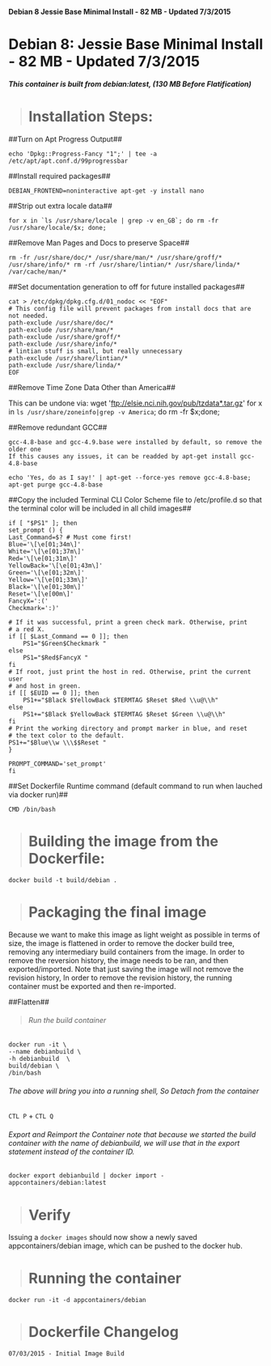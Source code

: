 **Debian 8 Jessie Base Minimal Install - 82 MB - Updated 7/3/2015**

# Debian 8: Jessie Base Minimal Install - 82 MB - Updated 7/3/2015

***This container is built from debian:latest, (130 MB Before Flatification)***

># Installation Steps:

##Turn on Apt Progress Output##
   
   `echo 'Dpkg::Progress-Fancy "1";' | tee -a /etc/apt/apt.conf.d/99progressbar`

##Install required packages##

   `DEBIAN_FRONTEND=noninteractive apt-get -y install nano`


##Strip out extra locale data##

    for x in `ls /usr/share/locale | grep -v en_GB`; do rm -fr /usr/share/locale/$x; done;


##Remove Man Pages and Docs to preserve Space##

   `rm -fr /usr/share/doc/* /usr/share/man/* /usr/share/groff/* /usr/share/info/*
    rm -rf /usr/share/lintian/* /usr/share/linda/* /var/cache/man/*`


##Set documentation generation to off for future installed packages##
       
    cat > /etc/dpkg/dpkg.cfg.d/01_nodoc << "EOF"
    # This config file will prevent packages from install docs that are not needed.
    path-exclude /usr/share/doc/*
    path-exclude /usr/share/man/*
    path-exclude /usr/share/groff/*
    path-exclude /usr/share/info/*
    # lintian stuff is small, but really unnecessary
    path-exclude /usr/share/lintian/*
    path-exclude /usr/share/linda/*
    EOF

##Remove Time Zone Data Other than America##

   This can be undone via: wget 'ftp://elsie.nci.nih.gov/pub/tzdata*.tar.gz'
   for x in `ls /usr/share/zoneinfo|grep -v America`; do rm -fr $x;done;

##Remove redundant GCC##

    gcc-4.8-base and gcc-4.9.base were installed by default, so remove the older one
    If this causes any issues, it can be readded by apt-get install gcc-4.8-base
    
   `echo 'Yes, do as I say!' | apt-get --force-yes remove gcc-4.8-base;
    apt-get purge gcc-4.8-base`


##Copy the included Terminal CLI Color Scheme file to /etc/profile.d so that the terminal color will be included in all child images##

    if [ "$PS1" ]; then
    set_prompt () {
    Last_Command=$? # Must come first!
    Blue='\[\e[01;34m\]'
    White='\[\e[01;37m\]'
    Red='\[\e[01;31m\]'
    YellowBack='\[\e[01;43m\]'
    Green='\[\e[01;32m\]'
    Yellow='\[\e[01;33m\]'
    Black='\[\e[01;30m\]'
    Reset='\[\e[00m\]'
    FancyX=':('
    Checkmark=':)'

    # If it was successful, print a green check mark. Otherwise, print
    # a red X.
    if [[ $Last_Command == 0 ]]; then
        PS1="$Green$Checkmark "
    else
        PS1="$Red$FancyX "
    fi
    # If root, just print the host in red. Otherwise, print the current user
    # and host in green.
    if [[ $EUID == 0 ]]; then
        PS1+="$Black $YellowBack $TERMTAG $Reset $Red \\u@\\h"
    else
        PS1+="$Black $YellowBack $TERMTAG $Reset $Green \\u@\\h"
    fi
    # Print the working directory and prompt marker in blue, and reset
    # the text color to the default.
    PS1+="$Blue\\w \\\$$Reset "
    }
    
    PROMPT_COMMAND='set_prompt'
    fi

##Set Dockerfile Runtime command (default command to run when lauched via docker run)##
    
    CMD /bin/bash

># Building the image from the Dockerfile:
    
   `docker build -t build/debian .`


># Packaging the final image

Because we want to make this image as light weight as possible in terms of size, the image is flattened in order to remove the docker build tree, removing any intermediary build containers from the image. In order to remove the reversion history, the image needs to be ran, and then exported/imported. Note that just saving the image will not remove the revision history, In order to remove the revision history, the running container must be exported and then re-imported. 

##Flatten##

>###### Run the build container

    docker run -it \
    --name debianbuild \
    -h debianbuild  \
    build/debian \
    /bin/bash
 
   
###### The above will bring you into a running shell, So Detach from the container
    
   `CTL P` + `CTL Q`


###### Export and Reimport the Container note that because we started the build container with the name of debianbuild, we will use that in the export statement instead of the container ID.

    
   `docker export debianbuild | docker import - appcontainers/debian:latest`

># Verify

Issuing a `docker images` should now show a newly saved appcontainers/debian image, which can be pushed to the docker hub.

># Running the container
    
   `docker run -it -d appcontainers/debian`

># Dockerfile Changelog
    
    07/03/2015 - Initial Image Build
